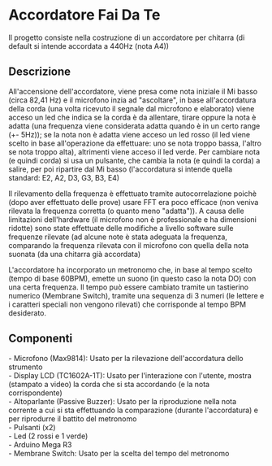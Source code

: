 # <h1>Accordatore Fai Da Te</h1>
Il progetto consiste nella costruzione di un accordatore per chitarra (di default si intende accordata a 440Hz (nota A4))

<h2>Descrizione</h2>
All'accensione dell'accordatore, viene presa come nota iniziale il Mi basso (circa 82,41 Hz) e il microfono inzia ad "ascoltare", in base all'accordatura della corda (una volta ricevuto il segnale dal microfono e elaborato) viene acceso un led che indica se la corda è da allentare, tirare oppure la nota è adatta (una frequenza viene considerata adatta quando è in un certo range (+- 5Hz)); se la nota non è adatta viene acceso un led rosso (il led viene scelto in base all'operazione da effettuare: uno se nota troppo bassa, l'altro se nota troppo alta), altrimenti viene acceso il led verde.
Per cambiare nota (e quindi corda) si usa un pulsante, che cambia la nota (e quindi la corda) a salire, per poi ripartire dal Mi basso (l'accordatura si intende quella standard: E2, A2, D3, G3, B3, E4)

Il rilevamento della frequenza è effettuato tramite autocorrelazione poichè (dopo aver effettuato delle prove) usare FFT era poco efficace (non veniva rilevata la frequenza corretta (o quanto meno "adatta")).
A causa delle limitazioni dell'hardware (il microfono non è professionale e ha dimensioni ridotte) sono state effettuate delle modifiche a livello software sulle frequenze rilevate (ad alcune note è stata adeguata la frequenza, comparando la frequenza rilevata con il microfono con quella della nota suonata (da una chitarra già accordata)

L'accordatore ha incorporato un metronomo che, in base al tempo scelto (tempo di base 60BPM), emette un suono (in questo caso la nota DO) con una certa frequenza. Il tempo può essere cambiato tramite un tastierino numerico (Membrane Switch), tramite una sequenza di 3 numeri (le lettere e i caratteri speciali non vengono rilevati) che corrisponde al tempo BPM desiderato. 

<h2>Componenti</h2>
- Microfono (Max9814): Usato per la rilevazione dell'accordatura dello strumento<br>
- Display LCD (TC1602A-1T): Usato per l'interazione con l'utente, mostra (stampato a video) la corda che si sta accordando (e la nota corrispondente)<br>
- Altoparlante (Passive Buzzer): Usato per la riproduzione nella nota corrente a cui si sta effettuando la comparazione (durante l'accordatura) e per riprodurre il battito del metronomo<br>
- Pulsanti (x2)<br>
- Led (2 rossi e 1 verde)<br>
- Arduino Mega R3<br>
- Membrane Switch: Usato per la scelta del tempo del metronomo<br>
